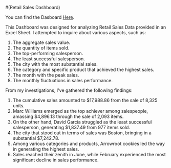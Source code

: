 #(Retail Sales Dashboard)

You can find the Dasboard [Here](https://public.tableau.com/app/profile/vaiebhav.chettri/viz/RetailSales_16930599137140/RetailSalesDataDashboard).

This Dashboard was designed for analyzing Retail Sales Data provided in an Excel Sheet. I attempted to inquire about various aspects, such as:

1. The aggregate sales value.
2. The quantity of items sold.
3. The top-performing salesperson.
4. The least successful salesperson.
5. The city with the most substantial sales.
6. The category and specific product that achieved the highest sales.
7. The month with the peak sales.
8. The monthly fluctuations in sales performance.


From my investigations, I've gathered the following findings:

1. The cumulative sales amounted to $17,988.86 from the sale of 8,325 units.
2. Marc Williams emerged as the top achiever among salespeople, amassing $4,896.13 through the sale of 2,093 items.
3. On the other hand, David Garcia struggled as the least successful salesperson, generating $1,837.49 from 977 items sold.
4. The city that stood out in terms of sales was Boston, bringing in a substantial $7,242.78.
5. Among various categories and products, Arrowroot cookies led the way in generating the highest sales.
6. Sales reached their zenith in June, while February experienced the most significant decline in sales performance.
